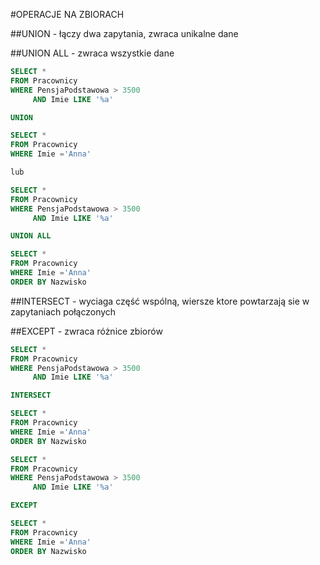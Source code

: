 #OPERACJE NA ZBIORACH

##UNION - łączy dwa zapytania, zwraca unikalne dane

##UNION ALL - zwraca wszystkie dane

```sql
SELECT *
FROM Pracownicy
WHERE PensjaPodstawowa > 3500
     AND Imie LIKE '%a'

UNION 

SELECT *
FROM Pracownicy
WHERE Imie ='Anna'

lub

SELECT *
FROM Pracownicy
WHERE PensjaPodstawowa > 3500
     AND Imie LIKE '%a'

UNION ALL

SELECT *
FROM Pracownicy
WHERE Imie ='Anna'
ORDER BY Nazwisko
```

##INTERSECT - wyciaga część wspólną, wiersze ktore powtarzają sie w zapytaniach połączonych

##EXCEPT - zwraca różnice zbiorów

```SQL
SELECT *
FROM Pracownicy
WHERE PensjaPodstawowa > 3500
     AND Imie LIKE '%a'

INTERSECT

SELECT *
FROM Pracownicy
WHERE Imie ='Anna'
ORDER BY Nazwisko
```

```SQL
SELECT *
FROM Pracownicy
WHERE PensjaPodstawowa > 3500
     AND Imie LIKE '%a'

EXCEPT 

SELECT *
FROM Pracownicy
WHERE Imie ='Anna'
ORDER BY Nazwisko
```

